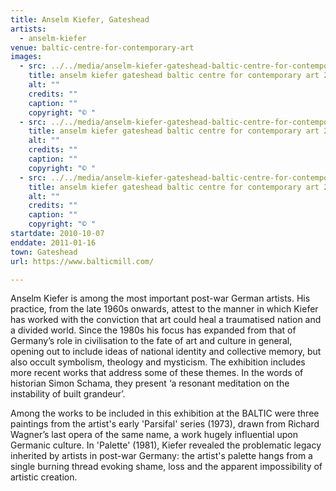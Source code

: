 ```yaml
---
title: Anselm Kiefer, Gateshead
artists:
  - anselm-kiefer
venue: baltic-centre-for-contemporary-art
images:
  - src: ../../media/anselm-kiefer-gateshead-baltic-centre-for-contemporary-art-2010-10-07-0.webp
    title: anselm kiefer gateshead baltic centre for contemporary art 2010 10 07 0
    alt: ""
    credits: ""
    caption: ""
    copyright: "© "
  - src: ../../media/anselm-kiefer-gateshead-baltic-centre-for-contemporary-art-2010-10-07-1.webp
    title: anselm kiefer gateshead baltic centre for contemporary art 2010 10 07 1
    alt: ""
    credits: ""
    caption: ""
    copyright: "© "
  - src: ../../media/anselm-kiefer-gateshead-baltic-centre-for-contemporary-art-2010-10-07-2.webp
    title: anselm kiefer gateshead baltic centre for contemporary art 2010 10 07 2
    alt: ""
    credits: ""
    caption: ""
    copyright: "© "
startdate: 2010-10-07
enddate: 2011-01-16
town: Gateshead
url: https://www.balticmill.com/

---
```


Anselm Kiefer is among the most important post-war German artists. His practice, from the late 1960s onwards, attest to the manner in which Kiefer has worked with the conviction that art could heal a traumatised nation and a divided world. Since the 1980s his focus has expanded from that of Germany’s role in civilisation to the fate of art and culture in general, opening out to include ideas of national identity and collective memory, but also occult symbolism, theology and mysticism. The exhibition includes more recent works that address some of these themes. In the words of historian Simon Schama, they present ‘a resonant meditation on the instability of built grandeur’.

Among the works to be included in this exhibition at the BALTIC were three paintings from the artist's early 'Parsifal' series (1973), drawn from Richard Wagner’s last opera of the same name, a work hugely influential upon Germanic culture. In 'Palette' (1981), Kiefer revealed the problematic legacy inherited by artists in post-war Germany: the artist's palette hangs from a single burning thread evoking shame, loss and the apparent impossibility of artistic creation.
